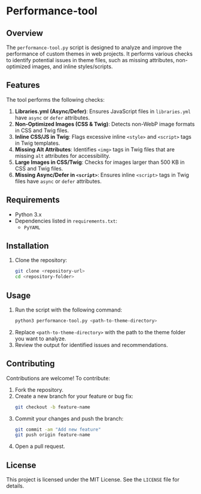 # Performance-tool

## Overview
The `performance-tool.py` script is designed to analyze and improve the performance of custom themes in web projects. It performs various checks to identify potential issues in theme files, such as missing attributes, non-optimized images, and inline styles/scripts.

## Features
The tool performs the following checks:
1. **Libraries.yml (Async/Defer)**: Ensures JavaScript files in `libraries.yml` have `async` or `defer` attributes.
2. **Non-Optimized Images (CSS & Twig)**: Detects non-WebP image formats in CSS and Twig files.
3. **Inline CSS/JS in Twig**: Flags excessive inline `<style>` and `<script>` tags in Twig templates.
4. **Missing Alt Attributes**: Identifies `<img>` tags in Twig files that are missing `alt` attributes for accessibility.
5. **Large Images in CSS/Twig**: Checks for images larger than 500 KB in CSS and Twig files.
6. **Missing Async/Defer in `<script>`**: Ensures inline `<script>` tags in Twig files have `async` or `defer` attributes.

## Requirements
- Python 3.x
- Dependencies listed in `requirements.txt`:
  - `PyYAML`

## Installation
1. Clone the repository:
   ```sh
   git clone <repository-url>
   cd <repository-folder>
   ```

## Usage
1. Run the script with the following command:
   ```sh
   python3 performance-tool.py <path-to-theme-directory>
   ```
2. Replace `<path-to-theme-directory>` with the path to the theme folder you want to analyze.
3. Review the output for identified issues and recommendations.

## Contributing
Contributions are welcome! To contribute:
1. Fork the repository.
2. Create a new branch for your feature or bug fix:
   ```sh
   git checkout -b feature-name
   ```
3. Commit your changes and push the branch:
   ```sh
   git commit -am "Add new feature"
   git push origin feature-name
   ```
4. Open a pull request.

## License
This project is licensed under the MIT License. See the `LICENSE` file for details.
